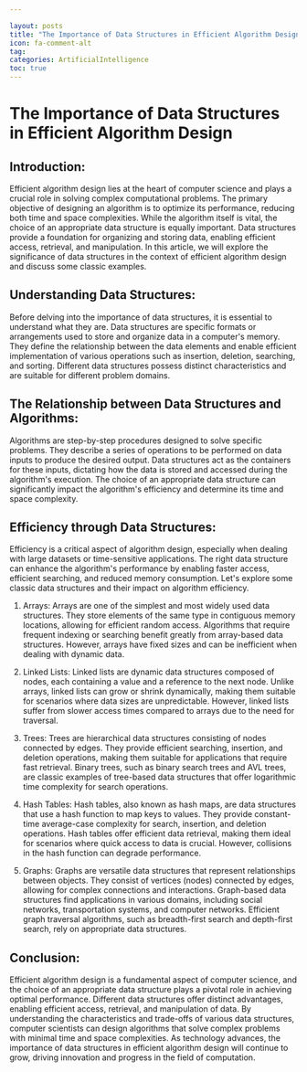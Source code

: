 ```yaml
---

layout: posts
title: "The Importance of Data Structures in Efficient Algorithm Design"
icon: fa-comment-alt
tag:      
categories: ArtificialIntelligence
toc: true
---
```




# The Importance of Data Structures in Efficient Algorithm Design

## Introduction:
Efficient algorithm design lies at the heart of computer science and plays a crucial role in solving complex computational problems. The primary objective of designing an algorithm is to optimize its performance, reducing both time and space complexities. While the algorithm itself is vital, the choice of an appropriate data structure is equally important. Data structures provide a foundation for organizing and storing data, enabling efficient access, retrieval, and manipulation. In this article, we will explore the significance of data structures in the context of efficient algorithm design and discuss some classic examples.

## Understanding Data Structures:
Before delving into the importance of data structures, it is essential to understand what they are. Data structures are specific formats or arrangements used to store and organize data in a computer's memory. They define the relationship between the data elements and enable efficient implementation of various operations such as insertion, deletion, searching, and sorting. Different data structures possess distinct characteristics and are suitable for different problem domains.

## The Relationship between Data Structures and Algorithms:
Algorithms are step-by-step procedures designed to solve specific problems. They describe a series of operations to be performed on data inputs to produce the desired output. Data structures act as the containers for these inputs, dictating how the data is stored and accessed during the algorithm's execution. The choice of an appropriate data structure can significantly impact the algorithm's efficiency and determine its time and space complexity.

## Efficiency through Data Structures:
Efficiency is a critical aspect of algorithm design, especially when dealing with large datasets or time-sensitive applications. The right data structure can enhance the algorithm's performance by enabling faster access, efficient searching, and reduced memory consumption. Let's explore some classic data structures and their impact on algorithm efficiency.

1. Arrays:
Arrays are one of the simplest and most widely used data structures. They store elements of the same type in contiguous memory locations, allowing for efficient random access. Algorithms that require frequent indexing or searching benefit greatly from array-based data structures. However, arrays have fixed sizes and can be inefficient when dealing with dynamic data.

2. Linked Lists:
Linked lists are dynamic data structures composed of nodes, each containing a value and a reference to the next node. Unlike arrays, linked lists can grow or shrink dynamically, making them suitable for scenarios where data sizes are unpredictable. However, linked lists suffer from slower access times compared to arrays due to the need for traversal.

3. Trees:
Trees are hierarchical data structures consisting of nodes connected by edges. They provide efficient searching, insertion, and deletion operations, making them suitable for applications that require fast retrieval. Binary trees, such as binary search trees and AVL trees, are classic examples of tree-based data structures that offer logarithmic time complexity for search operations.

4. Hash Tables:
Hash tables, also known as hash maps, are data structures that use a hash function to map keys to values. They provide constant-time average-case complexity for search, insertion, and deletion operations. Hash tables offer efficient data retrieval, making them ideal for scenarios where quick access to data is crucial. However, collisions in the hash function can degrade performance.

5. Graphs:
Graphs are versatile data structures that represent relationships between objects. They consist of vertices (nodes) connected by edges, allowing for complex connections and interactions. Graph-based data structures find applications in various domains, including social networks, transportation systems, and computer networks. Efficient graph traversal algorithms, such as breadth-first search and depth-first search, rely on appropriate data structures.

## Conclusion:
Efficient algorithm design is a fundamental aspect of computer science, and the choice of an appropriate data structure plays a pivotal role in achieving optimal performance. Different data structures offer distinct advantages, enabling efficient access, retrieval, and manipulation of data. By understanding the characteristics and trade-offs of various data structures, computer scientists can design algorithms that solve complex problems with minimal time and space complexities. As technology advances, the importance of data structures in efficient algorithm design will continue to grow, driving innovation and progress in the field of computation.